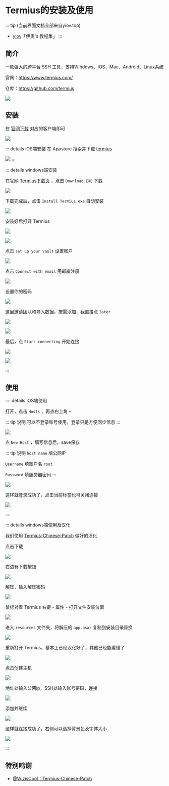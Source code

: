 # Termius的安装及使用

::: tip (当前界面文档全部来自yiov.top) 
* [yiov](https://yiov.top/)「伊奥's 教程集」
:::


## 简介

一款强大的跨平台 SSH 工具，支持Windows、iOS、Mac、Android、Linux系统

官网：https://www.termius.com/

仓库：https://github.com/termius

![](/shell/termius/termius-01.png)




## 安装

在 [官网下载](https://www.termius.com/download/) 对应的客户端即可

![](/shell/termius/termius-02.png)


::: details iOS端安装
在 Appstore 搜索并下载 [termius](https://apps.apple.com/cn/app/id549039908)

![](/shell/termius/ios/ios-01.png)
:::






::: details windows端安装

在官网 [Termius下载页](https://www.termius.com/download/windows) ，点击 `Download.EXE` 下载

![](/shell/termius/win/win-01.png)

下载完成后，点击 `Install Termius.exe` 自动安装

![](/shell/termius/win/win-02.png)

安装好后打开 Termius 

![](/shell/termius/win/win-03.png)

![](/shell/termius/win/win-04.png)

点击 `set up your vault` 设置账户

![](/shell/termius/win/win-05.png)

点击 `Connect with email` 用邮箱注册

![](/shell/termius/win/win-06.png)

设置你的密码

![](/shell/termius/win/win-07.png)

这里邀请团队和导入数据，按需添加，我直接点 `later`

![](/shell/termius/win/win-08.png)

![](/shell/termius/win/win-09.png)

最后，点 `Start connecting` 开始连接

![](/shell/termius/win/win-10.png)

![](/shell/termius/win/win-11.png)

:::




## 使用


:::: details iOS端使用

打开，点击 `Hosts` ，再点右上角 `+`

::: tip 说明
可以不登录账号使用，登录只是方便同步信息
:::

![](/shell/termius/ios/ios-02.png)


点 `New Host` ，填写信息后，save保存

::: tip 说明
`host name` 填公网IP

`Username` 填账户名 `root`

`Password` 填服务器密码
:::

![](/shell/termius/ios/ios-03.png)


这样就登录成功了，点击当前标签也可关闭连接

![](/shell/termius/ios/ios-04.png)

::::





::: details windows端使用及汉化

我们使用 [Termius-Chinese-Patch](https://github.com/WizisCool/Termius-Chinese-Patch) 做好的汉化

点击下载

![](/shell/termius/win/win-12.png)

右边有下载按钮

![](/shell/termius/win/win-13.png)

解压，输入解压密码

![](/shell/termius/win/win-14.png)

鼠标对着 Termius 右键 - 属性 - 打开文件安装位置

![](/shell/termius/win/win-15.png)

进入 `resources` 文件夹，将解压的 `app.asar` 复制到安装目录替换

![](/shell/termius/win/win-16.png)

重新打开 Termius，基本上已经汉化好了，其他已经能看懂了

![](/shell/termius/win/win-17.png)

点击创建主机

![](/shell/termius/win/win-18.png)

地址处输入公网ip，SSH处输入账号密码，连接

![](/shell/termius/win/win-19.png)

添加并继续

![](/shell/termius/win/win-20.png)

这样就连接成功了，右侧可以选择背景色及字体大小

![](/shell/termius/win/win-21.png)

:::


## 特别鸣谢


* [@WizisCool：Termius-Chinese-Patch](https://github.com/WizisCool/Termius-Chinese-Patch)

